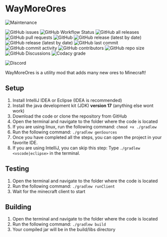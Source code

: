 # WayMoreOres

![Maintenance](https://img.shields.io/maintenance/yes/2023?style=for-the-badge)

![GitHub issues](https://img.shields.io/github/issues/basiccorruption/waymoreores?style=flat-square&logo=github)
![GitHub Workflow Status](https://img.shields.io/github/workflow/status/basiccorruption/waymoreores/build?style=flat-square&logo=github)
![GitHub all releases](https://img.shields.io/github/downloads/basiccorruption/waymoreores/total?label=downloads%20%28github%29&style=flat-square&logo=github)
![GitHub pull requests](https://img.shields.io/github/issues-pr/basiccorruption/waymoreores?style=flat-square&logo=github)
![GitHub](https://img.shields.io/github/license/basiccorruption/waymoreores?style=flat-square&logo=github)
![GitHub release (latest by date)](https://img.shields.io/github/v/release/basiccorruption/waymoreores?display_name=tag&style=flat-square&logo=github)
![GitHub release (latest by date)](https://img.shields.io/github/v/release/basiccorruption/waymoreores?display_name=tag&include_prereleases&style=flat-square&logo=github)
![GitHub last commit](https://img.shields.io/github/last-commit/basiccorruption/waymoreores?style=flat-square&logo=github)
![GitHub commit activity](https://img.shields.io/github/commit-activity/w/basiccorruption/waymoreores?style=flat-square&logo=github)
![GitHub contributors](https://img.shields.io/github/contributors/basiccorruption/waymoreores?style=flat-square&logo=github)
![GitHub repo size](https://img.shields.io/github/repo-size/basiccorruption/waymoreores?style=flat-square&logo=github)
![GitHub Discussions](https://img.shields.io/github/discussions/basiccorruption/waymoreores?style=flat-square&logo=github)
![Codacy grade](https://img.shields.io/codacy/grade/12526895a505498eb3904f406fac9f8c?style=flat-square)

![Discord](https://img.shields.io/discord/991791197783851038?logo=discord&style=flat-square)

WayMoreOres is a utility mod that adds many new ores to Minecraft!

## Setup

1. Install IntelliJ IDEA or Eclipse (IDEA is recommended)
2. Install the java development kit (JDK) **version 17** (anything else wont work)
3. Download the code or clone the repository from GitHub
4. Open the terminal and navigate to the folder where the code is located
5. If you are using linux, run the following command: `chmod +x ./gradlew`
6. Run the following command: `./gradlew genSources`
7. Once you have completed all the steps, you can open the project in your favorite IDE.
8. If you are using IntelliJ, you can skip this step: Type `./gradlew <vscode|eclipse>` in the terminal.

## Testing

1. Open the terminal and navigate to the folder where the code is located
2. Run the following command: `./gradlew runClient`
3. Wait for the minecraft client to start

## Building

1. Open the terminal and navigate to the folder where the code is located
2. Run the following command: `./gradlew build`
3. Your compiled jar will be in the build/libs directory
